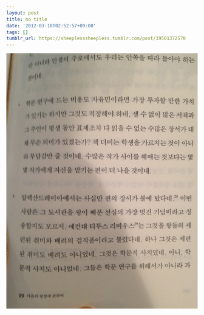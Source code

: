 ```yaml
---
layout: post
title: no title
date: '2012-03-18T02:52:57+09:00'
tags: []
tumblr_url: https://sheeplesssheepless.tumblr.com/post/19501372570
---
```

 ![](/tumblr_files/tumblr_m12j4aAser1rn1r7vo1_1280.png)  
